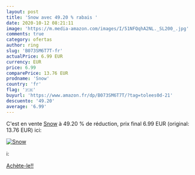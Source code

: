 ```yaml
---
layout: post
title: 'Snow avec 49.20 % rabais '
date: 2020-10-12 08:21:11
image: 'https://m.media-amazon.com/images/I/51NFQqhA2NL._SL200_.jpg'
comments: true
category: ofertas
author: ring
slug: 'B073SM6T7T-fr'
actualPrice: 6.99 EUR
currency: EUR
price: 6.99
comparePrice: 13.76 EUR
prodname: 'Snow'
country: 'fr'
flag: '🇫🇷'
buyurl: 'https://www.amazon.fr/dp/B073SM6T7T/?tag=tolees0d-21'
descuento: '49.20'
average: '6.99'
---
```


C'est en vente [Snow](https://www.amazon.fr/dp/B073SM6T7T/?tag=tolees0d-21)  à  49.20 % de réduction, prix final  6.99 EUR (original: 13.76 EUR) ici:

[![Snow](https://m.media-amazon.com/images/I/51NFQqhA2NL._SL200_.jpg)](https://www.amazon.fr/dp/B073SM6T7T/?tag=tolees0d-21)

ℹ️:


[Achète-le!!](https://www.amazon.fr/dp/B073SM6T7T/?tag=tolees0d-21)
